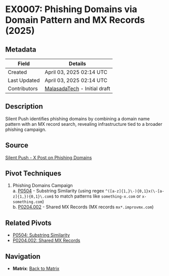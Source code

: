 # EX0007: Phishing Domains via Domain Pattern and MX Records (2025)

## Metadata
| Field          | Details                                      |
|----------------|----------------------------------------------|
| Created        | April 03, 2025 02:14 UTC                    |
| Last Updated   | April 03, 2025 02:14 UTC                    |
| Contributors   | [MalasadaTech](../contributors.md#malasadatech) - Initial draft |

## Description
Silent Push identifies phishing domains by combining a domain name pattern with an MX record search, revealing infrastructure tied to a broader phishing campaign.

## Source
[Silent Push - X Post on Phishing Domains](https://x.com/silentpush/status/1902967042996834455)

## Pivot Techniques
1. Phishing Domains Campaign  
    a. [P0504](../pivotsP0504.md) - Substring Similarity (using regex `^([a-z]{1,}\-){0,1}x(\-[a-z]{1,}){0,1}\.com$` to match patterns like `something-x.com` or `x-something.com`)  
    b. [P0204.002](../pivotsP0204.002.md) - Shared MX Records (MX records `mx*.improvmx.com`)

## Related Pivots
- [P0504: Substring Similarity](../pivots/P0504.md)
- [P0204.002: Shared MX Records](../pivots/P0204.002.md)

## Navigation
- **Matrix**: [Back to Matrix](../matrix.md)